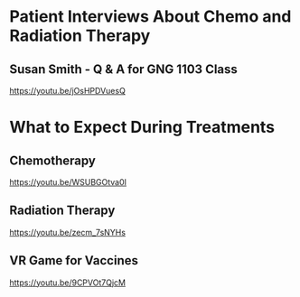 # Patient Interviews About Chemo and Radiation Therapy

## Susan Smith - Q & A for GNG 1103 Class
https://youtu.be/jOsHPDVuesQ


# What to Expect During Treatments

## Chemotherapy
https://youtu.be/WSUBGOtva0I

## Radiation Therapy
https://youtu.be/zecm_7sNYHs

## VR Game for Vaccines
https://youtu.be/9CPVOt7QjcM

